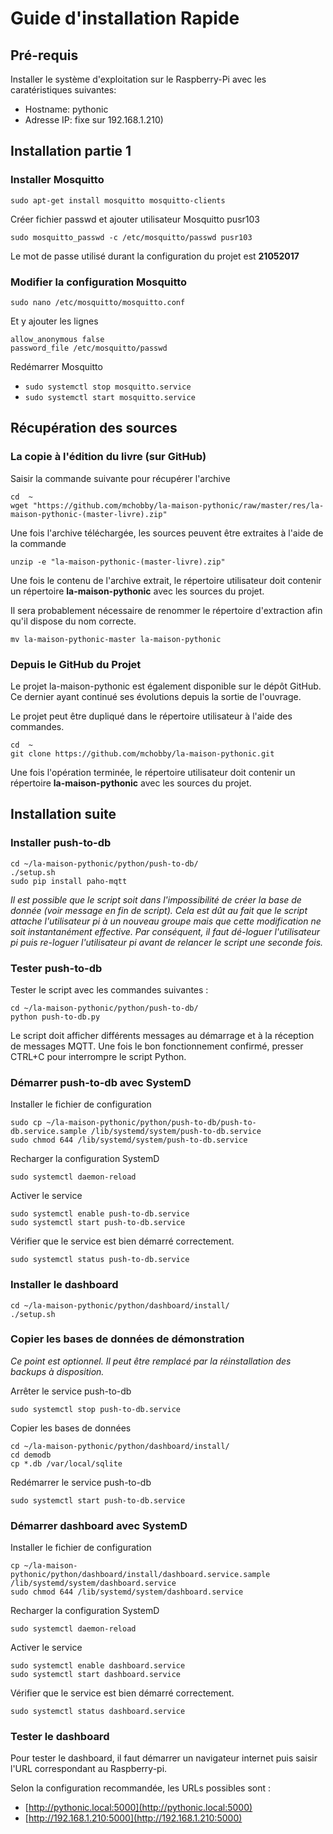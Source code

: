 # Guide d'installation Rapide

## Pré-requis

Installer le système d'exploitation sur le Raspberry-Pi avec les caratéristiques suivantes:
* Hostname: pythonic 
* Adresse IP: fixe sur 192.168.1.210)

## Installation partie 1

### Installer Mosquitto
`sudo apt-get install mosquitto mosquitto-clients`

Créer fichier passwd et  ajouter utilisateur Mosquitto pusr103

`sudo mosquitto_passwd -c /etc/mosquitto/passwd pusr103`

Le mot de passe utilisé durant la configuration du projet est __21052017__

### Modifier la configuration Mosquitto
`sudo nano /etc/mosquitto/mosquitto.conf`

Et y ajouter les lignes

```
allow_anonymous false 
password_file /etc/mosquitto/passwd 
```
Redémarrer Mosquitto
* `sudo systemctl stop mosquitto.service`
* `sudo systemctl start mosquitto.service`

## Récupération des sources

### La copie à l'édition du livre (sur GitHub)
Saisir la commande suivante pour récupérer l'archive
```
cd  ~
wget "https://github.com/mchobby/la-maison-pythonic/raw/master/res/la-maison-pythonic-(master-livre).zip"
```
Une fois l'archive téléchargée, les sources peuvent être extraites à l'aide de la commande

`unzip -e "la-maison-pythonic-(master-livre).zip"`

Une fois le contenu de l'archive extrait, le répertoire utilisateur doit contenir un répertoire __la-maison-pythonic__ avec les sources du projet.

Il sera probablement nécessaire de renommer le répertoire d'extraction afin qu'il dispose du nom correcte.

`mv la-maison-pythonic-master la-maison-pythonic`

### Depuis le GitHub du Projet ###

Le projet la-maison-pythonic est également disponible sur le dépôt GitHub. Ce dernier ayant continué ses évolutions depuis la sortie de l'ouvrage.

Le projet peut être dupliqué dans le répertoire utilisateur à l'aide des commandes.

```
cd  ~
git clone https://github.com/mchobby/la-maison-pythonic.git
```

Une fois l'opération terminée, le répertoire utilisateur doit contenir un répertoire __la-maison-pythonic__ avec les sources du projet.

## Installation suite

### Installer push-to-db
```
cd ~/la-maison-pythonic/python/push-to-db/
./setup.sh
sudo pip install paho-mqtt
```

_Il est possible que le script soit dans l'impossibilité de créer la base de donnée (voir message en fin de script). Cela est dût au fait que le script attache l'utilisateur pi à un nouveau groupe mais que cette modification ne soit instantanément effective. Par conséquent, il faut dé-loguer l'utilisateur pi puis re-loguer l'utilisateur pi avant de relancer le script une seconde fois._

### Tester push-to-db
Tester le script avec les commandes suivantes :
```
cd ~/la-maison-pythonic/python/push-to-db/
python push-to-db.py
```

Le script doit afficher différents messages au démarrage et à la réception de messages MQTT. Une fois le bon fonctionnement confirmé, presser CTRL+C pour interrompre le script Python.

### Démarrer push-to-db avec SystemD
Installer le fichier de configuration
```
sudo cp ~/la-maison-pythonic/python/push-to-db/push-to-db.service.sample /lib/systemd/system/push-to-db.service
sudo chmod 644 /lib/systemd/system/push-to-db.service
```

Recharger la configuration SystemD

`sudo systemctl daemon-reload`

Activer le service

```
sudo systemctl enable push-to-db.service
sudo systemctl start push-to-db.service
```

Vérifier que le service est bien démarré correctement.

`sudo systemctl status push-to-db.service`

### Installer le dashboard
```
cd ~/la-maison-pythonic/python/dashboard/install/
./setup.sh
```

### Copier les bases de données de démonstration
_Ce point est optionnel. Il peut être remplacé par la réinstallation des backups à disposition._
 
Arrêter le service push-to-db

`sudo systemctl stop push-to-db.service`

Copier les bases de données

```
cd ~/la-maison-pythonic/python/dashboard/install/
cd demodb
cp *.db /var/local/sqlite
```

Redémarrer le service push-to-db

`sudo systemctl start push-to-db.service`

### Démarrer dashboard avec SystemD
Installer le fichier de configuration
```
cp ~/la-maison-pythonic/python/dashboard/install/dashboard.service.sample /lib/systemd/system/dashboard.service
sudo chmod 644 /lib/systemd/system/dashboard.service
```
Recharger la configuration SystemD

`sudo systemctl daemon-reload`

Activer le service

```
sudo systemctl enable dashboard.service
sudo systemctl start dashboard.service
```

Vérifier que le service est bien démarré correctement.

`sudo systemctl status dashboard.service`

### Tester le dashboard
Pour tester le dashboard, il faut démarrer un navigateur internet puis saisir l'URL correspondant au Raspberry-pi.
 
Selon la configuration recommandée, les URLs possibles sont :

* [http://pythonic.local:5000](http://pythonic.local:5000) 
* [http://192.168.1.210:5000](http://192.168.1.210:5000)

